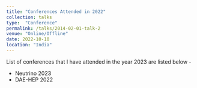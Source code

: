 ```yaml
---
title: "Conferences Attended in 2022"
collection: talks
type:  "Conference"
permalink: /talks/2014-02-01-talk-2
venue: "Online/Offline"
date: 2022-10-10
location: "India"
---
```


List of conferences that I have attended in the year 2023 are listed below -

* Neutrino 2023
* DAE-HEP 2022
